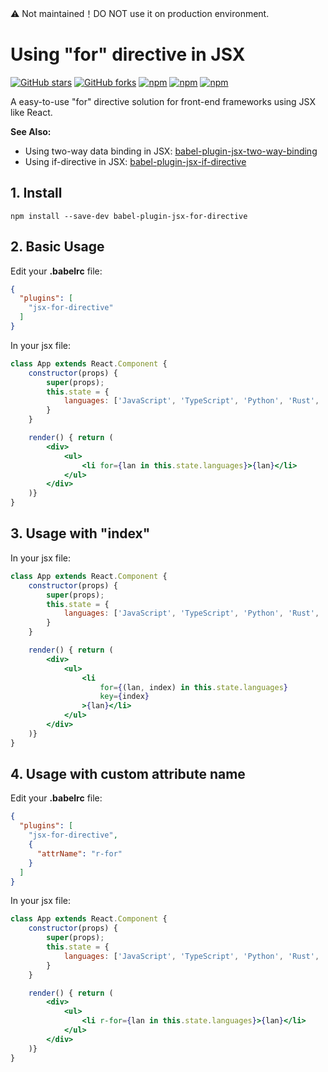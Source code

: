 ⚠️ Not maintained！DO NOT use it on production environment.

# Using "for" directive in JSX

[![GitHub stars](https://img.shields.io/github/stars/HuQingyang/babel-plugin-jsx-for-directive.svg?style=social&label=Stars&style=plastic)](https://github.com/HuQingyang/babel-plugin-jsx-for-directive)
[![GitHub forks](https://img.shields.io/github/forks/HuQingyang/babel-plugin-jsx-for-directive.svg?style=social&label=Fork&style=plastic)](https://github.com/HuQingyang/babel-plugin-jsx-for-directive)
[![npm](https://img.shields.io/npm/dw/babel-plugin-jsx-for-directive.svg)](https://www.npmjs.com/package/babel-plugin-jsx-for-directive)
[![npm](https://img.shields.io/npm/v/babel-plugin-jsx-for-directive.svg)](https://www.npmjs.com/package/babel-plugin-jsx-for-directive)
[![npm](https://img.shields.io/npm/l/babel-plugin-jsx-for-directive.svg)](https://www.npmjs.com/package/babel-plugin-jsx-for-directive)

A easy-to-use "for" directive solution for front-end frameworks using JSX like React.


**See Also:**
* Using two-way data binding in JSX: [babel-plugin-jsx-two-way-binding](https://github.com/HuQingyang/babel-plugin-jsx-two-way-binding) 
* Using if-directive in JSX: [babel-plugin-jsx-if-directive](https://github.com/HuQingyang/babel-plugin-jsx-if-directive)


## 1. Install
`npm install --save-dev babel-plugin-jsx-for-directive`

## 2. Basic Usage
Edit your __.babelrc__ file:
```json
{
  "plugins": [
    "jsx-for-directive"
  ]
}
```
In your jsx file:
```jsx harmony
class App extends React.Component {
    constructor(props) {
        super(props);
        this.state = {
            languages: ['JavaScript', 'TypeScript', 'Python', 'Rust', 'Scala']
        }
    }

    render() { return (
        <div>
            <ul>
                <li for={lan in this.state.languages}>{lan}</li>
            </ul>
        </div>
    )}
}
```


## 3. Usage with "index"
In your jsx file:
```jsx harmony
class App extends React.Component {
    constructor(props) {
        super(props);
        this.state = {
            languages: ['JavaScript', 'TypeScript', 'Python', 'Rust', 'Scala']
        }
    }

    render() { return (
        <div>
            <ul>
                <li
                    for={(lan, index) in this.state.languages}
                    key={index}
                >{lan}</li>
            </ul>
        </div>
    )}
}
```

## 4. Usage with custom attribute name
Edit your __.babelrc__ file:
```json
{
  "plugins": [
    "jsx-for-directive", 
    { 
      "attrName": "r-for" 
    }
  ]
}
```

In your jsx file:
```jsx harmony
class App extends React.Component {
    constructor(props) {
        super(props);
        this.state = {
            languages: ['JavaScript', 'TypeScript', 'Python', 'Rust', 'Scala']
        }
    }

    render() { return (
        <div>
            <ul>
                <li r-for={lan in this.state.languages}>{lan}</li>
            </ul>
        </div>
    )}
}
```

